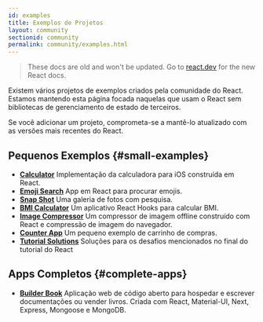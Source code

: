 ```yaml
---
id: examples
title: Exemplos de Projetos
layout: community
sectionid: community
permalink: community/examples.html
---
```


<div class="scary">

> These docs are old and won't be updated. Go to [react.dev](https://pt-br.react.dev/) for the new React docs.

</div>

Existem vários projetos de exemplos criados pela comunidade do React. Estamos mantendo esta página focada naquelas que usam o React sem bibliotecas de gerenciamento de estado de terceiros.

Se você adicionar um projeto, comprometa-se a mantê-lo atualizado com as versões mais recentes do React.

## Pequenos Exemplos {#small-examples}

* **[Calculator](https://github.com/ahfarmer/calculator)** Implementação da calculadora para iOS construída em React.
* **[Emoji Search](https://github.com/ahfarmer/emoji-search)** App em React para procurar emojis.
* **[Snap Shot](https://github.com/Yog9/SnapShot)** Uma galeria de fotos com pesquisa.
* **[BMI Calculator](https://github.com/GermaVinsmoke/bmi-calculator)** Um aplicativo React Hooks para calcular BMI.
* **[Image Compressor](https://github.com/RaulB-masai/react-image-compressor)** Um compressor de imagem offline construído com React e compressão de imagem do navegador.
* **[Counter App](https://github.com/arnab-datta/counter-app)** Um pequeno exemplo de carrinho de compras.
* **[Tutorial Solutions](https://github.com/harman052/react-tutorial-solutions)** Soluções para os desafios mencionados no final do tutorial do React

## Apps Completos {#complete-apps}

* **[Builder Book](https://github.com/builderbook/builderbook)** Aplicação web de código aberto para hospedar e escrever documentações ou vender livros. Criada com React, Material-UI, Next, Express, Mongoose e MongoDB.
